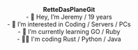 <div align="center">
<b>RetteDasPlaneGit</b>
</div>
<div align="center">
- 👋 Hey, I’m Jeremy / 19 years
</div>
<div align="center">
- 👀 I’m interested in Coding / Servers / PCs
</div>
<div align="center">
- 🌱 I’m currently learning GO / Ruby
</div>
<div align="center">
- 👨‍💻 I'm coding Rust / Python / Java
</div>
